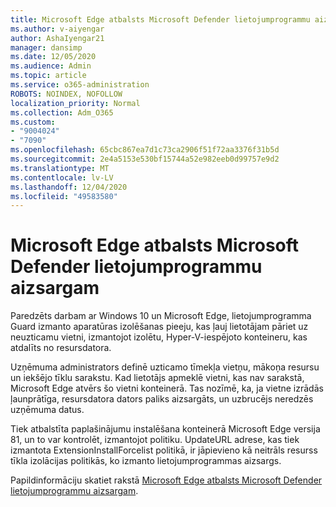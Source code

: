 ```yaml
---
title: Microsoft Edge atbalsts Microsoft Defender lietojumprogrammu aizsargam
ms.author: v-aiyengar
author: AshaIyengar21
manager: dansimp
ms.date: 12/05/2020
ms.audience: Admin
ms.topic: article
ms.service: o365-administration
ROBOTS: NOINDEX, NOFOLLOW
localization_priority: Normal
ms.collection: Adm_O365
ms.custom:
- "9004024"
- "7090"
ms.openlocfilehash: 65cbc867ea7d1c73ca2906f51f72aa3376f31b5d
ms.sourcegitcommit: 2e4a5153e530bf15744a52e982eeb0d99757e9d2
ms.translationtype: MT
ms.contentlocale: lv-LV
ms.lasthandoff: 12/04/2020
ms.locfileid: "49583580"
---
```

# <a name="microsoft-edges-support-for-microsoft-defender-application-guard"></a>Microsoft Edge atbalsts Microsoft Defender lietojumprogrammu aizsargam

Paredzēts darbam ar Windows 10 un Microsoft Edge, lietojumprogramma Guard izmanto aparatūras izolēšanas pieeju, kas ļauj lietotājam pāriet uz neuzticamu vietni, izmantojot izolētu, Hyper-V-iespējoto konteineru, kas atdalīts no resursdatora.

Uzņēmuma administrators definē uzticamo tīmekļa vietņu, mākoņa resursu un iekšējo tīklu sarakstu. Kad lietotājs apmeklē vietni, kas nav sarakstā, Microsoft Edge atvērs šo vietni konteinerā. Tas nozīmē, ka, ja vietne izrādās ļaunprātīga, resursdatora dators paliks aizsargāts, un uzbrucējs neredzēs uzņēmuma datus.

Tiek atbalstīta paplašinājumu instalēšana konteinerā Microsoft Edge versija 81, un to var kontrolēt, izmantojot politiku. UpdateURL adrese, kas tiek izmantota ExtensionInstallForcelist politikā, ir jāpievieno kā neitrāls resurss tīkla izolācijas politikās, ko izmanto lietojumprogrammas aizsargs.

Papildinformāciju skatiet rakstā [Microsoft Edge atbalsts Microsoft Defender lietojumprogrammu aizsargam](https://go.microsoft.com/fwlink/?linkid=2134229).
